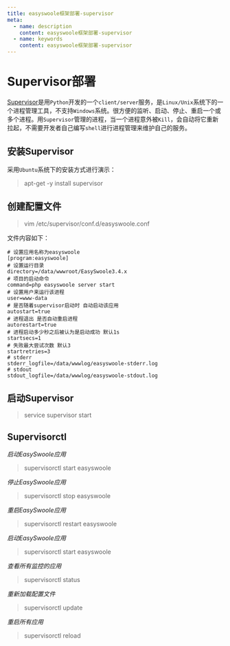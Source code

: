 ```yaml
---
title: easyswoole框架部署-supervisor
meta:
  - name: description
    content: easyswoole框架部署-supervisor
  - name: keywords
    content: easyswoole框架部署-supervisor
---
```


# Supervisor部署

[Supervisor](http://supervisord.org)是用`Python`开发的一个`client/server`服务，是`Linux/Unix`系统下的一个进程管理工具，不支持`Windows`系统。很方便的监听、启动、停止、重启一个或多个进程。用`Supervisor`管理的进程，当一个进程意外被`Kill`，会自动将它重新拉起，不需要开发者自己编写`shell`进行进程管理来维护自己的服务。

## 安装Supervisor

采用`Ubuntu`系统下的安装方式进行演示：

> apt-get -y install supervisor

## 创建配置文件

> vim /etc/supervisor/conf.d/easyswoole.conf

文件内容如下：
```
# 设置应用名称为easyswoole
[program:easyswoole]
# 设置运行目录
directory=/data/wwwroot/EasySwoole3.4.x
# 项目的启动命令
command=php easyswoole server start
# 设置用户来运行该进程
user=www-data
# 是否随着supervisor启动时 自动启动该应用
autostart=true
# 进程退出 是否自动重启进程
autorestart=true
# 进程启动多少秒之后被认为是启动成功 默认1s
startsecs=1
# 失败最大尝试次数 默认3
startretries=3
# stderr
stderr_logfile=/data/wwwlog/easyswoole-stderr.log
# stdout
stdout_logfile=/data/wwwlog/easyswoole-stdout.log
```

## 启动Supervisor

> service supervisor start

## Supervisorctl

*启动EasySwoole应用*
> supervisorctl start easyswoole

*停止EasySwoole应用*
> supervisorctl stop easyswoole

*重启EasySwoole应用*
> supervisorctl restart easyswoole

*启动EasySwoole应用*
> supervisorctl start easyswoole

*查看所有监控的应用*
> supervisorctl status

*重新加载配置文件*
> supervisorctl update

*重启所有应用*
> supervisorctl reload
